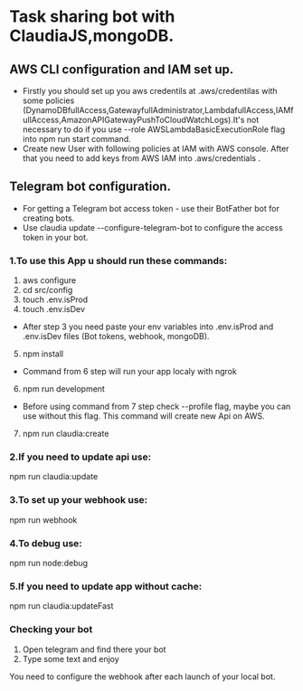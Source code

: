 
# Task sharing bot with ClaudiaJS,mongoDB.

## AWS CLI configuration and IAM set up.
- Firstly you should set up you aws credentils at .aws/credentilas with some policies
(DynamoDBfullAccess,GatewayfullAdministrator,LambdafullAccess,IAMfullAccess,AmazonAPIGatewayPushToCloudWatchLogs).It's not necessary to do if you use --role AWSLambdaBasicExecutionRole flag into npm run start command.
- Create new User with following policies at IAM with AWS console. After that you need to add keys from AWS IAM into .aws/credentials .

## Telegram bot configuration.
- For getting a Telegram bot access token - use their BotFather bot for creating bots.
- Use claudia update --configure-telegram-bot to configure the access token in your bot.

### 1.To use this App u should run these commands:
1) aws configure
2) cd src/config
3) touch .env.isProd
4) touch .env.isDev
- After step 3 you need paste your env variables into .env.isProd and .env.isDev files (Bot tokens, webhook, mongoDB).
5) npm install
- Command from 6 step will run your app localy with ngrok
6) npm run development 
- Before using command from 7 step check --profile flag, maybe you can use without this flag. This command will create new Api on AWS. 
7) npm run claudia:create

### 2.If you need to update api use:
 npm run claudia:update

### 3.To set up your webhook use:
 npm run webhook

### 4.To debug use:
 npm run node:debug

### 5.If you need to update app without cache:
 npm run claudia:updateFast


### Checking your bot
1) Open telegram and find there your bot
2) Type some text and enjoy

You need to configure the webhook after each launch of your local bot.
